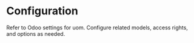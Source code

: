 # Configuration

Refer to Odoo settings for uom. Configure related models, access rights, and options as needed.
